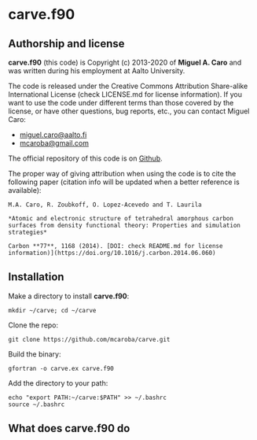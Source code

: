 # carve.f90

## Authorship and license

**carve.f90** (this code) is Copyright (c) 2013-2020 of **Miguel A. Caro** and was written
during his employment at Aalto University.

The code is released under the Creative Commons Attribution Share-alike International
License (check LICENSE.md for license information). If you want to use the code under
different terms than those covered by the license, or have other questions, bug reports,
etc., you can contact Miguel Caro:

* miguel.caro@aalto.fi
* mcaroba@gmail.com

The official repository of this code is on [Github](https://github.com/mcaroba/carve).

The proper way of giving attribution when using the code is to cite the following paper
(citation info will be updated when a better reference is available):

    M.A. Caro, R. Zoubkoff, O. Lopez-Acevedo and T. Laurila

    *Atomic and electronic structure of tetrahedral amorphous carbon
    surfaces from density functional theory: Properties and simulation strategies*

    Carbon **77**, 1168 (2014). [DOI: check README.md for license information)](https://doi.org/10.1016/j.carbon.2014.06.060)

## Installation

Make a directory to install **carve.f90**:

    mkdir ~/carve; cd ~/carve

Clone the repo:

    git clone https://github.com/mcaroba/carve.git

Build the binary:

    gfortran -o carve.ex carve.f90

Add the directory to your path:

    echo "export PATH:~/carve:$PATH" >> ~/.bashrc
    source ~/.bashrc

## What does carve.f90 do

